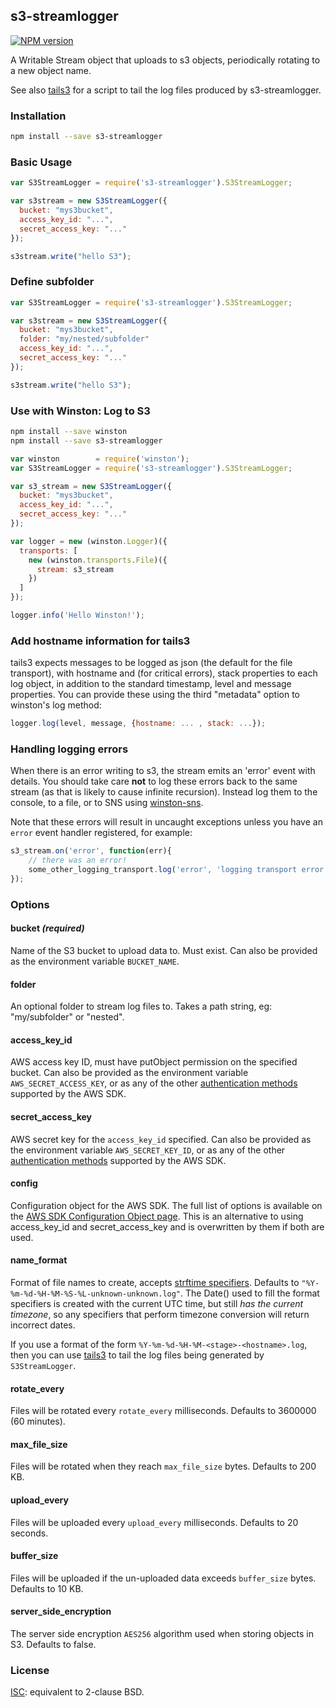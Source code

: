 ## s3-streamlogger
[![NPM version](https://badge.fury.io/js/s3-streamlogger.svg)](http://badge.fury.io/js/s3-streamlogger)


A Writable Stream object that uploads to s3 objects, periodically rotating to a
new object name.

See also [tails3](http://github.com/coggle/tails3) for a script to tail the log
files produced by s3-streamlogger.

### Installation
```bash
npm install --save s3-streamlogger
```

### Basic Usage
```js
var S3StreamLogger = require('s3-streamlogger').S3StreamLogger;

var s3stream = new S3StreamLogger({
  bucket: "mys3bucket",
  access_key_id: "...",
  secret_access_key: "..."
});

s3stream.write("hello S3");
```

### Define subfolder
```js
var S3StreamLogger = require('s3-streamlogger').S3StreamLogger;

var s3stream = new S3StreamLogger({
  bucket: "mys3bucket",
  folder: "my/nested/subfolder"
  access_key_id: "...",
  secret_access_key: "..."
});

s3stream.write("hello S3");
```

### Use with Winston: Log to S3
```sh
npm install --save winston
npm install --save s3-streamlogger
```

```js
var winston        = require('winston');
var S3StreamLogger = require('s3-streamlogger').S3StreamLogger;

var s3_stream = new S3StreamLogger({
  bucket: "mys3bucket",
  access_key_id: "...",
  secret_access_key: "..."
});

var logger = new (winston.Logger)({
  transports: [
    new (winston.transports.File)({
      stream: s3_stream
    })
  ]
});

logger.info('Hello Winston!');
```

### Add hostname information for tails3
tails3 expects messages to be logged as json (the default for the file
transport), with hostname and (for critical errors), stack properties to each
log object, in addition to the standard timestamp, level and message
properties. You can provide these using the third "metadata" option to
winston's log method:

```js
logger.log(level, message, {hostname: ... , stack: ...});
```

### Handling logging errors
When there is an error writing to s3, the stream emits an 'error' event with
details. You should take care **not** to log these errors back to the same
stream (as that is likely to cause infinite recursion). Instead log them to the
console, to a file, or to SNS using [winston-sns](https://github.com/jesseditson/winston-sns).

Note that these errors will result in uncaught exceptions unless you have an
`error` event handler registered, for example:

```js
s3_stream.on('error', function(err){
    // there was an error!
    some_other_logging_transport.log('error', 'logging transport error', err)
});
```

### Options

#### bucket *(required)*
Name of the S3 bucket to upload data to. Must exist.
Can also be provided as the environment variable `BUCKET_NAME`.

#### folder
An optional folder to stream log files to. Takes a path string,
eg: "my/subfolder" or "nested".

#### access_key_id
AWS access key ID, must have putObject permission on the specified bucket.  Can
also be provided as the environment variable `AWS_SECRET_ACCESS_KEY`, or as any
of the other [authentication
methods](http://docs.aws.amazon.com/AWSJavaScriptSDK/guide/node-configuring.html)
supported by the AWS SDK.

#### secret_access_key
AWS secret key for the `access_key_id` specified.  Can also be provided as the
environment variable `AWS_SECRET_KEY_ID`, or as any of the other
[authentication
methods](http://docs.aws.amazon.com/AWSJavaScriptSDK/guide/node-configuring.html)
supported by the AWS SDK.

#### config

Configuration object for the AWS SDK. The full list of options is available on the [AWS SDK Configuration Object page](http://docs.aws.amazon.com/AWSJavaScriptSDK/guide/node-configuring.html). This is an alternative to using access_key_id and secret_access_key and is overwritten by them if both are used.

#### name_format
Format of file names to create, accepts [strftime specifiers](https://github.com/samsonjs/strftime). Defaults to `"%Y-%m-%d-%H-%M-%S-%L-unknown-unknown.log"`. The Date() used to fill the format specifiers is created with the current UTC time, but still *has the current timezone*, so any specifiers that perform timezone conversion will return incorrect dates.

If you use a format of the form `%Y-%m-%d-%H-%M-<stage>-<hostname>.log`, then
you can use [tails3](http://github.com/coggle/tails3) to tail the log files
being generated by `S3StreamLogger`.

#### rotate_every
Files will be rotated every `rotate_every` milliseconds. Defaults to 3600000 (60
minutes).

#### max_file_size
Files will be rotated when they reach `max_file_size` bytes. Defaults to 200 KB.

#### upload_every
Files will be uploaded every `upload_every` milliseconds. Defaults to 20
seconds.

#### buffer_size
Files will be uploaded if the un-uploaded data exceeds `buffer_size` bytes.
Defaults to 10 KB.

#### server_side_encryption
The server side encryption `AES256` algorithm used when storing objects in S3.
Defaults to false.


### License
[ISC](http://opensource.org/licenses/ISC): equivalent to 2-clause BSD.

